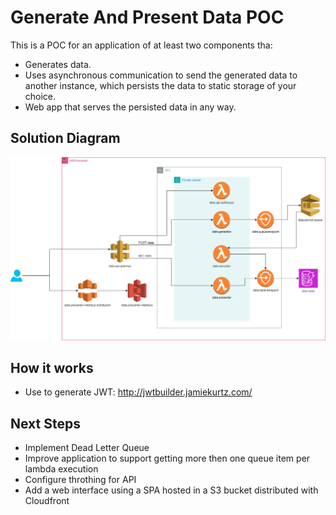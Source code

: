 # Generate And Present Data POC

This is a POC for an application of at least two components tha:
- Generates data.
- Uses asynchronous communication to send the generated data to another instance, which persists the data to static storage of your choice.
- Web app that serves the persisted data in any way.

## Solution Diagram
![Solution Diagram](/assets/solution_diagram.png)

## How it works
- Use to generate JWT: http://jwtbuilder.jamiekurtz.com/

## Next Steps
- Implement Dead Letter Queue
- Improve application to support getting more then one queue item per lambda execution
- Configure throthing for API
- Add a web interface using a SPA hosted in a S3 bucket distributed with Cloudfront
